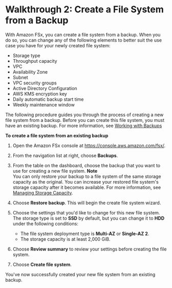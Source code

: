 # Walkthrough 2: Create a File System from a Backup<a name="walkthrough02-create-from-backup"></a>

With Amazon FSx, you can create a file system from a backup\. When you do so, you can change any of the following elements to better suit the use case you have for your newly created file system:
+ Storage type
+ Throughput capacity
+ VPC
+ Availability Zone
+ Subnet
+ VPC security groups
+ Active Directory Configuration
+ AWS KMS encryption key
+ Daily automatic backup start time
+ Weekly maintenance window

The following procedure guides you through the process of creating a new file system from a backup\. Before you can create this file system, you must have an existing backup\. For more information, see [Working with Backups](using-backups.md)

**To create a file system from an existing backup**

1. Open the Amazon FSx console at [https://console\.aws\.amazon\.com/fsx/](https://console.aws.amazon.com/fsx/)\.

1. From the navigation list at right, choose **Backups**\.

1. From the table on the dashboard, choose the backup that you want to use for creating a new file system\.
**Note**  
You can only restore your backup to a file system of the same storage capacity as the original\. You can increase your restored file system's storage capacity after it becomes available\. For more information, see [Managing Storage Capacity](managing-storage-capacity.md)\.

1. Choose **Restore backup**\. This will begin the create file system wizard\.

1. Choose the settings that you'd like to change for this new file system\. The storage type is set to **SSD** by default, but you can change it to **HDD** under the following conditions:
   + The file system deployment type is **Multi\-AZ** or **Single\-AZ 2**\.
   + The storage capacity is at least 2,000 GiB\.

1. Choose **Review summary** to review your settings before creating the file system\.

1. Choose **Create file system**\.

You've now successfully created your new file system from an existing backup\.